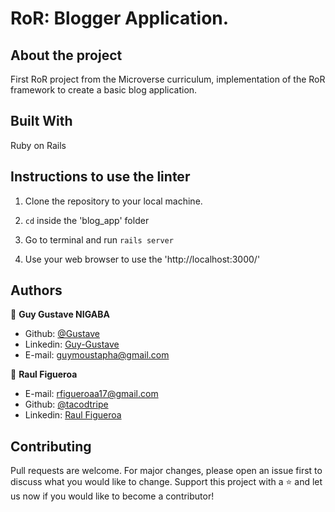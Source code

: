 # RoR: Blogger Application.

## About the project
  First RoR project from the Microverse curriculum, implementation of the RoR framework to create a basic blog application.

## Built With
  Ruby on Rails
  
## Instructions to use the linter
1. Clone the repository to your local machine.

2. `cd` inside the 'blog_app' folder

3. Go to terminal and run `rails server`

4. Use your web browser to use the 'http://localhost:3000/'

## Authors
👨 **Guy Gustave NIGABA**
- Github: [@Gustave](https://github.com/Guy-Gustave)
- Linkedin: [Guy-Gustave](https://www.linkedin.com/in/guy-gustave-nigaba-7988ba181/)
- E-mail: [guymoustapha@gmail.com](guymoustapha@gmail.com)

👨 **Raul Figueroa**
- E-mail: rfigueroaa17@gmail.com
- Github: [@tacodtripe](https://github.com/tacodtripe)
- Linkedin: [Raul Figueroa](https://www.linkedin.com/in/luis-raul-figueroa-soto-63411118a/)

## Contributing
Pull requests are welcome. For major changes, please open an issue first to discuss what you would like to change.
Support this project with a ⭐️ and let us now if you would like to become a contributor!
